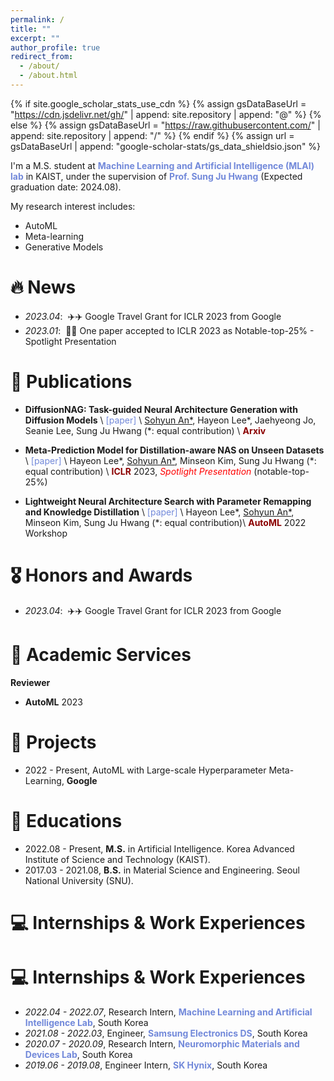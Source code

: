 ```yaml
---
permalink: /
title: ""
excerpt: ""
author_profile: true
redirect_from: 
  - /about/
  - /about.html
---
```


{% if site.google_scholar_stats_use_cdn %}
{% assign gsDataBaseUrl = "https://cdn.jsdelivr.net/gh/" | append: site.repository | append: "@" %}
{% else %}
{% assign gsDataBaseUrl = "https://raw.githubusercontent.com/" | append: site.repository | append: "/" %}
{% endif %}
{% assign url = gsDataBaseUrl | append: "google-scholar-stats/gs_data_shieldsio.json" %}

<span class='anchor' id='about-me'></span>

I'm a M.S. student at <a href="https://www.mlai-kaist.com/" style="color: #7289da; text-decoration:none">**Machine Learning and Artificial Intelligence (MLAI) lab**</a> in KAIST, under the supervision of <a href="http://www.sungjuhwang.com/" style="color: #7289da; text-decoration: none;">**Prof. Sung Ju Hwang**</a> (Expected graduation date: 2024.08). 

My research interest includes:
- AutoML
- Meta-learning
- Generative Models


# 🔥 News
<!-- - *2022.02*: &nbsp;🎉🎉 Lorem ipsum dolor sit amet, consectetur adipiscing elit. Vivamus ornare aliquet ipsum, ac tempus justo dapibus sit amet.  -->
- *2023.04*: &nbsp;✈️✈️ Google Travel Grant for ICLR 2023 from Google
- *2023.01*: &nbsp;🎉🎉 One paper accepted to ICLR 2023 as Notable-top-25% - Spotlight Presentation

# 📝 Publications 
<!-- <div class='paper-box'><div class='paper-box-image'><div class="badge">CVPR 2016</div><img src='images/500x300.png' alt="sym" width="100%"></div>
<div class='paper-box-text' markdown="1"> -->

<!-- [Deep Residual Learning for Image Recognition](https://openaccess.thecvf.com/content_cvpr_2016/papers/He_Deep_Residual_Learning_CVPR_2016_paper.pdf) -->
<!-- [Lightweight Neural Architecture Search with Parameter Remapping and Knowledge Distillation]
[paper](https://openreview.net/forum?id=3D2Qz9y001S)
Hayeon Lee*, **Sohyun An***, Minseon Kim, Sung Ju Hwang (*: equal contribution)
AutoML 2022 Workshop -->
 
<!-- **Kaiming He**, Xiangyu Zhang, Shaoqing Ren, Jian Sun -->

<!-- [**Project**](https://scholar.google.com/citations?view_op=view_citation&hl=zh-CN&user=DhtAFkwAAAAJ&citation_for_view=DhtAFkwAAAAJ:ALROH1vI_8AC) <strong><span class='show_paper_citations' data='DhtAFkwAAAAJ:ALROH1vI_8AC'></span></strong>
- Lorem ipsum dolor sit amet, consectetur adipiscing elit. Vivamus ornare aliquet ipsum, ac tempus justo dapibus sit amet.  -->
<!-- </div>
</div> -->
<!-- 
- **DiffusionNAG: Task-guided Neural Architecture Generation with Diffusion Models** \\
<a href="https://arxiv.org/abs/2305.16943" style="color: #7289da; text-decoration: none;">[paper]</a> \\
<u>Sohyun An*<\u>, Hayeon Lee\*, Jaehyeong Jo, Seanie Lee, Sung Ju Hwang (\*: equal contribution) \\
<span style="color:darkred">**Arxiv**</span> 
   -->
- **DiffusionNAG: Task-guided Neural Architecture Generation with Diffusion Models** \\
<a href="https://arxiv.org/abs/2305.16943" style="color: #7289da; text-decoration: none;">[paper]</a> \\
<u>Sohyun An*</u>, Hayeon Lee\*, Jaehyeong Jo, Seanie Lee, Sung Ju Hwang (\*: equal contribution) \\
<span style="color:darkred">**Arxiv**</span> 

- **Meta-Prediction Model for Distillation-aware NAS on Unseen Datasets** \\
<a href="https://openreview.net/forum?id=SEh5SfEQtqB" style="color: #7289da; text-decoration: none;">[paper]</a> \\
Hayeon Lee\*, <u>Sohyun An*</u>, Minseon Kim, Sung Ju Hwang (\*: equal contribution) \\
<span style="color:darkred">**ICLR**</span> 2023, <span style="color:red">_Spotlight Presentation_</span> (notable-top-25%) 

- **Lightweight Neural Architecture Search with Parameter Remapping and Knowledge Distillation** \\
<a href="https://openreview.net/forum?id=3D2Qz9y001S" style="color: #7289da; text-decoration: none;">[paper]</a> \\
Hayeon Lee\*, <u>Sohyun An*</u>, Minseon Kim, Sung Ju Hwang (\*: equal contribution)\\
<span style="color:darkred">**AutoML**</span> 2022 Workshop
<!-- - [Lorem ipsum dolor sit amet, consectetur adipiscing elit. Vivamus ornare aliquet ipsum, ac tempus justo dapibus sit amet](https://github.com), A, B, C, **CVPR 2020** -->


# 🎖 Honors and Awards
- *2023.04*: &nbsp;✈️✈️ Google Travel Grant for ICLR 2023 from Google
<!-- - *2021.09* Lorem ipsum dolor sit amet, consectetur adipiscing elit. Vivamus ornare aliquet ipsum, ac tempus justo dapibus sit amet.  -->

# 🌈 Academic Services
**Reviewer**
<!-- - **NeurIPS** 2023 -->
- **AutoML** 2023

# 🎯 Projects
- 2022 - Present, AutoML with Large-scale Hyperparameter Meta-Learning, **Google**

# 📖 Educations
- 2022.08 - Present, **M.S.** in Artificial Intelligence. Korea Advanced Institute of Science and Technology (KAIST).
- 2017.03 - 2021.08, **B.S.** in Material Science and Engineering. Seoul National University (SNU).

# 💻 Internships & Work Experiences
# 💻 Internships & Work Experiences
- *2022.04 - 2022.07*, Research Intern, <a href="https://www.mlai-kaist.com/" style="color: #7289da; text-decoration: none;">**Machine Learning and Artificial Intelligence Lab**</a>, South Korea 
- *2021.08 - 2022.03*, Engineer, <a href="https://semiconductor.samsung.com/kr/" style="color: #7289da; text-decoration: none;">**Samsung Electronics DS**</a>, South Korea 
- *2020.07 - 2020.09*, Research Intern, <a href="https://sites.google.com/view/snu-neuromorphic/home?authuser=0" style="color: #7289da; text-decoration: none;">**Neuromorphic Materials and Devices Lab**</a>, South Korea 
- *2019.06 - 2019.08*, Engineer Intern, <a href="https://www.skhynix.com/" style="color: #7289da; text-decoration: none;">**SK Hynix**</a>, South Korea


<!-- 
# 💬 Invited Talks
- *2021.06*, Lorem ipsum dolor sit amet, consectetur adipiscing elit. Vivamus ornare aliquet ipsum, ac tempus justo dapibus sit amet. 
- *2021.03*, Lorem ipsum dolor sit amet, consectetur adipiscing elit. Vivamus ornare aliquet ipsum, ac tempus justo dapibus sit amet.  \| [\[video\]](https://github.com/)

# 💻 Internships
- *2019.05 - 2020.02*, [Lorem](https://github.com/), China.
 -->
